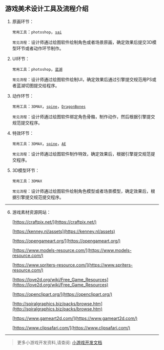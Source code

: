 ## 游戏美术设计工具及流程介绍

1. 原画环节：

    `常用工具`：`photoshop`，[`sai`](https://www.systemax.jp/en/)

    `常见流程`：设计师通过绘图软件绘制角色或者场景原画，确定效果后提交3D模型环节或者动作环节制作。

2. UI环节：

    `常用工具`：`photoshop`，[`蓝湖`](https://lanhuapp.com/)

    `常见流程`：设计师通过绘图软件绘制UI，确定效果后通过引擎提交规范用PS或者蓝湖切图提交给程序。

3. 动作环节：

    `常用工具`：`3DMAX`，[`spine`](http://zh.esotericsoftware.com/)，[`DragonBones`](http://dragonbones.com/cn/index.html)

    `常见流程`：设计师通过绘图软件绑定角色骨骼，制作动作，然后根据引擎提交规范提交程序。

4. 特效环节：

    `常用工具`：`3DMAX`，[`spine`](http://zh.esotericsoftware.com/)，[`AE`](https://www.adobe.com/cn/products/aftereffects.html)

    `常见流程`：设计师通过绘图软件制作特效，确定效果后，根据引擎提交规范提交程序。

5. 3D模型环节：

    `常用工具`：`3DMAX`

    `常见流程`：设计师通过绘图软件绘制角色模型或者场景模型，确定效果后，根据引擎提交规范提交程序。

---

6. 游戏素材资源网站：

    [https://craftpix.net/](https://craftpix.net/)

    [https://kenney.nl/assets](https://kenney.nl/assets)

    [https://opengameart.org/](https://opengameart.org/)

    [https://www.models-resource.com/](https://www.models-resource.com/)

    [https://www.spriters-resource.com/](https://www.spriters-resource.com/)

    [https://love2d.org/wiki/Free_Game_Resources](https://love2d.org/wiki/Free_Game_Resources)

    [https://openclipart.org/](https://openclipart.org/)

    [http://spiralgraphics.biz/packs/browse.htm](http://spiralgraphics.biz/packs/browse.htm)

    [https://www.gameart2d.com/](https://www.gameart2d.com/)

    [https://www.clipsafari.com/](https://www.clipsafari.com/)


---

> 更多小游戏开发资料,请查阅: [小游戏开发文档](https://github.com/huya-ext/miniapp/blob/master/doc/game.md)